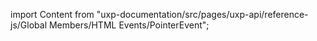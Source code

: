 
import Content from "uxp-documentation/src/pages/uxp-api/reference-js/Global Members/HTML Events/PointerEvent";

<Content query="product=xd"/>

